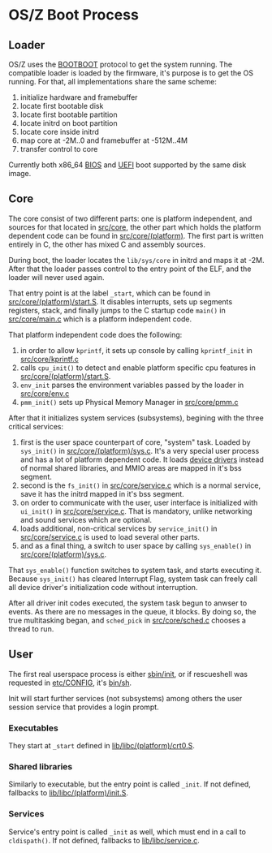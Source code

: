OS/Z Boot Process
=================

Loader
------

OS/Z uses the [BOOTBOOT](https://github.com/bztsrc/osz/tree/master/loader) protocol to get the system running.
The compatible loader is loaded by the firmware, it's purpose is to get the OS running. For that,
all implementations share the same scheme:

 1. initialize hardware and framebuffer
 2. locate first bootable disk
 3. locate first bootable partition
 4. locate initrd on boot partition
 5. locate core inside initrd
 6. map core at -2M..0 and framebuffer at -512M..4M
 7. transfer control to core

Currently both x86_64 [BIOS](https://github.com/bztsrc/osz/blob/master/loader/mb-x86_64/bootboot.asm) and [UEFI](https://github.com/bztsrc/osz/blob/master/loader/efi-x86_64/bootboot.c) boot supported by the same disk image.

Core
----

The core consist of two different parts: one is platform independent, and sources for that located in [src/core](https://github.com/bztsrc/osz/blob/master/src/core), the other part which holds the platform dependent code can be found in [src/core/(platform)](https://github.com/bztsrc/osz/blob/master/src/core/x86_64). The first part is written entirely in C, the other has mixed C and assembly sources.

During boot, the loader locates the `lib/sys/core` in initrd and maps it at -2M. After that the loader passes control to the entry point of the ELF, and the loader will never used again.

That entry point is at the label `_start`, which can be found in  [src/core/(platform)/start.S](https://github.com/bztsrc/osz/blob/master/src/core/x86_64/start.S). It disables interrupts, sets up segments registers, stack, and finally jumps to the C startup code `main()` in [src/core/main.c](https://github.com/bztsrc/osz/blob/master/src/core/main.c) which is a platform independent code.

That platform independent code does the following:

 1. in order to allow `kprintf`, it sets up console by calling `kprintf_init` in [src/core/kprintf.c](https://github.com/bztsrc/osz/blob/master/src/core/kprintf.c)
 2. calls `cpu_init()` to detect and enable platform specific cpu features in [src/core/(platform)/start.S](https://github.com/bztsrc/osz/blob/master/src/core/x86_64/start.S).
 3. `env_init` parses the environment variables passed by the loader in [src/core/env.c](https://github.com/bztsrc/osz/blob/master/src/core/env.c)
 4. `pmm_init()` sets up Physical Memory Manager in [src/core/pmm.c](https://github.com/bztsrc/osz/blob/master/src/core/pmm.c)

After that it initializes system services (subsystems), begining with the three critical services:

 1. first is the user space counterpart of core, "system" task. Loaded by `sys_init()` in [src/core/(platform)/sys.c](https://github.com/bztsrc/osz/blob/master/src/core/x86_64/sys.c). It's a very special user process and has a lot of platform dependent code. It loads [device drivers](https://github.com/bztsrc/osz/blob/master/docs/drivers.md) instead of normal shared libraries, and MMIO areas are mapped in it's bss segment.
 2. second is the `fs_init()` in [src/core/service.c](https://github.com/bztsrc/osz/blob/master/src/core/service.c) which is a normal service, save it has the initrd mapped in it's bss segment.
 3. on order to communicate with the user, user interface is initialized with `ui_init()` in [src/core/service.c](https://github.com/bztsrc/osz/blob/master/src/core/service.c). That is mandatory, unlike networking and sound services which are optional.
 4. loads additional, non-critical services by `service_init()` in [src/core/service.c](https://github.com/bztsrc/osz/blob/master/src/core/service.c) is used to load several other parts.
 5. and as a final thing, a switch to user space by calling `sys_enable()` in [src/core/(platform)/sys.c](https://github.com/bztsrc/osz/blob/master/src/core/x86_64/sys.c).

That `sys_enable()` function switches to system task, and starts executing it. Because `sys_init()` has cleared Interrupt Flag,
system task can freely call all device driver's initialization code without interruption.

After all driver init codes executed, the system task begun to anwser to events. As there are no messages in the queue, it blocks. By doing so, the true multitasking began, and `sched_pick` in [src/core/sched.c](https://github.com/bztsrc/osz/blob/master/src/core/sched.c) chooses a thread to run.

User
----

The first real userspace process is either [sbin/init](https://github.com/bztsrc/osz/blob/master/src/init/main.c), or if rescueshell was requested in [etc/CONFIG](https://github.com/bztsrc/osz/blob/master/etc/CONFIG), it's [bin/sh](https://github.com/bztsrc/osz/blob/master/src/sh/main.c).

Init will start further services (not subsystems) among others the user session service that provides a login prompt.

### Executables

They start at `_start` defined in [lib/libc/(platform)/crt0.S](https://github.com/bztsrc/osz/blob/master/src/lib/libc/x86_64/crt0.S).

### Shared libraries

Similarly to executable, but the entry point is called `_init`. If not defined, fallbacks to [lib/libc/(platform)/init.S](https://github.com/bztsrc/osz/blob/master/src/lib/libc/x86_64/init.S).

### Services

Service's entry point is called `_init` as well, which must end in a call to `cldispath()`. If not defined, fallbacks to [lib/libc/service.c](https://github.com/bztsrc/osz/blob/master/src/lib/libc/service.c).
